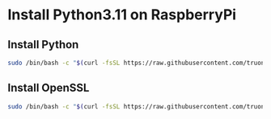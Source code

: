# Install Python3.11 on RaspberryPi
## Install Python
```sh
sudo /bin/bash -c "$(curl -fsSL https://raw.githubusercontent.com/truongvan/install_pyton_raspberrypi/main/install_python.sh)"
```
## Install OpenSSL
```sh
sudo /bin/bash -c "$(curl -fsSL https://raw.githubusercontent.com/truongvan/install_pyton_raspberrypi/main/install_openssl.sh)"
```
